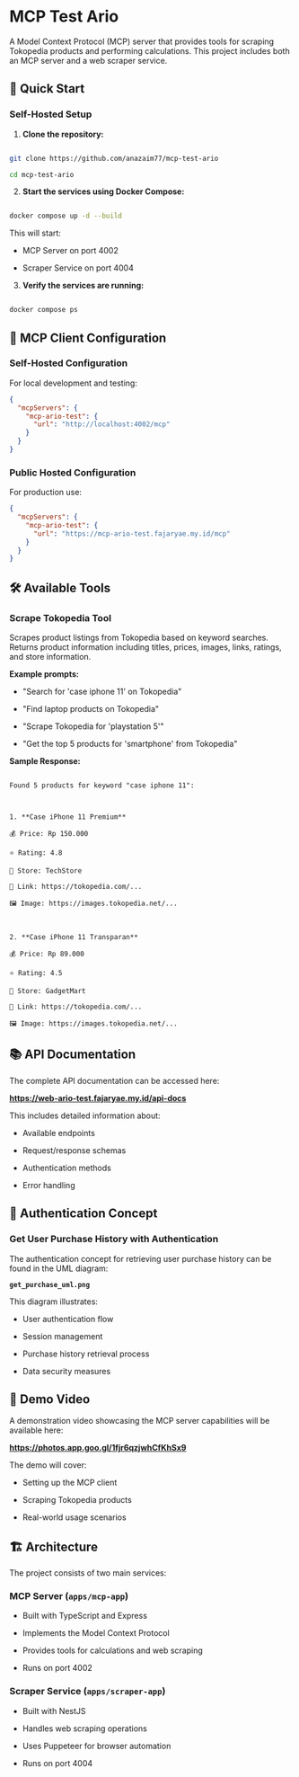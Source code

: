 # MCP Test Ario

A Model Context Protocol (MCP) server that provides tools for scraping Tokopedia products and performing calculations. This project includes both an MCP server and a web scraper service.

## 🚀 Quick Start

### Self-Hosted Setup

1.  **Clone the repository:**

```bash

git clone https://github.com/anazaim77/mcp-test-ario

cd mcp-test-ario

```

2.  **Start the services using Docker Compose:**

```bash

docker compose up -d --build

```

This will start:

- MCP Server on port 4002

- Scraper Service on port 4004

3.  **Verify the services are running:**

```bash

docker compose ps

```

## 🔧 MCP Client Configuration

### Self-Hosted Configuration

For local development and testing:

```json
{
  "mcpServers": {
    "mcp-ario-test": {
      "url": "http://localhost:4002/mcp"
    }
  }
}
```

### Public Hosted Configuration

For production use:

```json
{
  "mcpServers": {
    "mcp-ario-test": {
      "url": "https://mcp-ario-test.fajaryae.my.id/mcp"
    }
  }
}
```

## 🛠️ Available Tools

### Scrape Tokopedia Tool

Scrapes product listings from Tokopedia based on keyword searches. Returns product information including titles, prices, images, links, ratings, and store information.

**Example prompts:**

- "Search for 'case iphone 11' on Tokopedia"

- "Find laptop products on Tokopedia"

- "Scrape Tokopedia for 'playstation 5'"

- "Get the top 5 products for 'smartphone' from Tokopedia"

**Sample Response:**

```

Found 5 products for keyword "case iphone 11":



1. **Case iPhone 11 Premium**

💰 Price: Rp 150.000

⭐ Rating: 4.8

🏪 Store: TechStore

🔗 Link: https://tokopedia.com/...

🖼️ Image: https://images.tokopedia.net/...



2. **Case iPhone 11 Transparan**

💰 Price: Rp 89.000

⭐ Rating: 4.5

🏪 Store: GadgetMart

🔗 Link: https://tokopedia.com/...

🖼️ Image: https://images.tokopedia.net/...

```

## 📚 API Documentation

The complete API documentation can be accessed here:

**https://web-ario-test.fajaryae.my.id/api-docs**

This includes detailed information about:

- Available endpoints

- Request/response schemas

- Authentication methods

- Error handling

## 🔐 Authentication Concept

### Get User Purchase History with Authentication

The authentication concept for retrieving user purchase history can be found in the UML diagram:

**`get_purchase_uml.png`**

This diagram illustrates:

- User authentication flow

- Session management

- Purchase history retrieval process

- Data security measures

## 🎥 Demo Video

A demonstration video showcasing the MCP server capabilities will be available here:

**https://photos.app.goo.gl/1fjr6qzjwhCfKhSx9**

The demo will cover:

- Setting up the MCP client

- Scraping Tokopedia products

- Real-world usage scenarios

## 🏗️ Architecture

The project consists of two main services:

### MCP Server (`apps/mcp-app`)

- Built with TypeScript and Express

- Implements the Model Context Protocol

- Provides tools for calculations and web scraping

- Runs on port 4002

### Scraper Service (`apps/scraper-app`)

- Built with NestJS

- Handles web scraping operations

- Uses Puppeteer for browser automation

- Runs on port 4004
